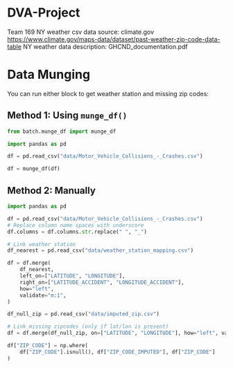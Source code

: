 # DVA-Project
Team 169
NY weather csv data source: climate.gov https://www.climate.gov/maps-data/dataset/past-weather-zip-code-data-table
NY weather data description: GHCND_documentation.pdf

# Data Munging 
You can run either block to get weather station and missing zip codes:

## Method 1: Using `munge_df()`
```python
from batch.munge_df import munge_df

import pandas as pd

df = pd.read_csv("data/Motor_Vehicle_Collisions_-_Crashes.csv")

df = munge_df(df)
```

## Method 2: Manually

```python
import pandas as pd

df = pd.read_csv("data/Motor_Vehicle_Collisions_-_Crashes.csv")
# Replace column name spaces with underscore
df.columns = df.columns.str.replace(" ", "_")

# Link weather station
df_nearest = pd.read_csv("data/weather_station_mapping.csv")

df = df.merge(
    df_nearest,
    left_on=["LATITUDE", "LONGITUDE"],
    right_on=["LATITUDE_ACCIDENT", "LONGITUDE_ACCIDENT"],
    how="left",
    validate="m:1",
)

df_null_zip = pd.read_csv("data/imputed_zip.csv")

# Link missing zipcodes (only if lat/lon is present)
df = df.merge(df_null_zip, on=["LATITUDE", "LONGITUDE"], how="left", validate="m:1")

df["ZIP_CODE"] = np.where(
    df["ZIP_CODE"].isnull(), df["ZIP_CODE_IMPUTED"], df["ZIP_CODE"]
)
```